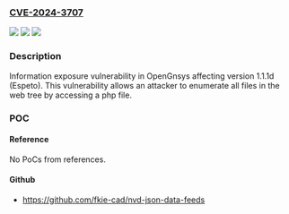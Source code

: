 ### [CVE-2024-3707](https://cve.mitre.org/cgi-bin/cvename.cgi?name=CVE-2024-3707)
![](https://img.shields.io/static/v1?label=Product&message=OpenGnsys&color=blue)
![](https://img.shields.io/static/v1?label=Version&message=%3D%201.1.1d%20&color=brighgreen)
![](https://img.shields.io/static/v1?label=Vulnerability&message=CWE-548%3A%20Exposure%20of%20Information%20Through%20Directory%20Listing&color=brighgreen)

### Description

Information exposure vulnerability in OpenGnsys affecting version 1.1.1d (Espeto). This vulnerability allows an attacker to enumerate all files in the web tree by accessing a php file.

### POC

#### Reference
No PoCs from references.

#### Github
- https://github.com/fkie-cad/nvd-json-data-feeds

